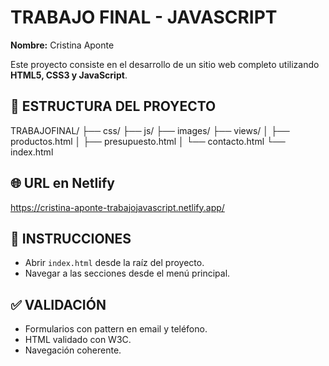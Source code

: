 # TRABAJO FINAL - JAVASCRIPT

**Nombre:** Cristina Aponte  

Este proyecto consiste en el desarrollo de un sitio web completo utilizando **HTML5, CSS3 y JavaScript**.

## 📂 ESTRUCTURA DEL PROYECTO

TRABAJOFINAL/
├── css/
├── js/
├── images/
├── views/
│   ├── productos.html
│   ├── presupuesto.html
│   └── contacto.html
└── index.html

## 🌐 URL en Netlify
https://cristina-aponte-trabajojavascript.netlify.app/

## 📝 INSTRUCCIONES
- Abrir `index.html` desde la raíz del proyecto.
- Navegar a las secciones desde el menú principal.

## ✅ VALIDACIÓN
- Formularios con pattern en email y teléfono.
- HTML validado con W3C.
- Navegación coherente.

